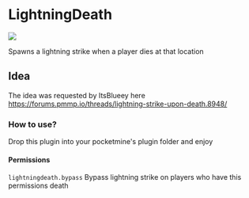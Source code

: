 # LightningDeath
[![](https://poggit.pmmp.io/shield.dl.total/LightningDeath)](https://poggit.pmmp.io/p/LightningDeath)

Spawns a lightning strike when a player dies at that location
## Idea
The idea was requested by ItsBlueey here
https://forums.pmmp.io/threads/lightning-strike-upon-death.8948/
### How to use?
Drop this plugin into your pocketmine's plugin folder and enjoy

#### Permissions
``lightningdeath.bypass`` Bypass lightning strike on players who have this permissions death
